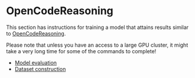 # OpenCodeReasoning

This section has instructions for training a model that attains results similar to
[OpenCodeReasoning](https://arxiv.org/abs/2504.01943).

Please note that unless you have an access to a large GPU cluster, it might take a very long time
for some of the commands to complete!

- [Model evaluation](evaluation.md)
- [Dataset construction](dataset.md)
